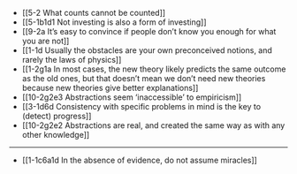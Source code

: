 - [[5-2 What counts cannot be counted]]
- [[5-1b1d1 Not investing is also a form of investing]]
- [[9-2a It’s easy to convince if people don’t know you enough for what you are not]]
- [[1-1d Usually the obstacles are your own preconceived notions, and rarely the laws of physics]]
- [[1-2g1a In most cases, the new theory likely predicts the same outcome as the old ones, but that doesn’t mean we don’t need new theories because new theories give better explanations]]
- [[10-2g2e3 Abstractions seem ‘inaccessible’ to empiricism]]
- [[3-1d6d Consistency with specific problems in mind is the key to (detect) progress]]
- [[10-2g2e2 Abstractions are real, and created the same way as with any other knowledge]]
---
- [[1-1c6a1d In the absence of evidence, do not assume miracles]]
